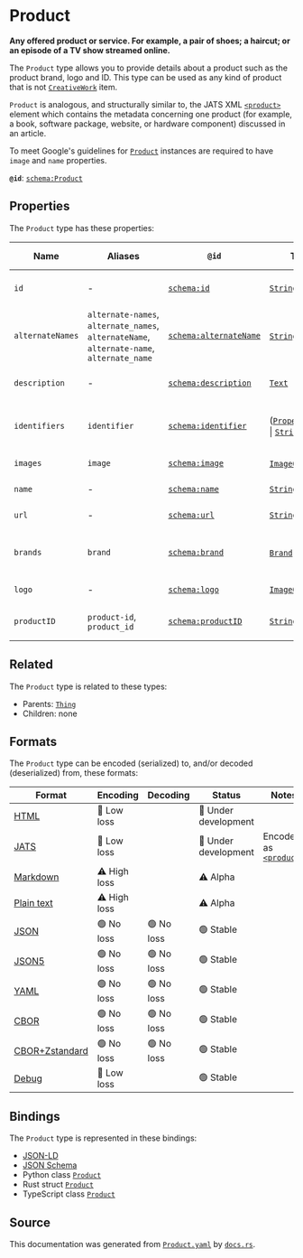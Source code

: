 # Product

**Any offered product or service. For example, a pair of shoes; a haircut; or an episode of a TV show streamed online.**

The `Product` type allows you to provide details about a product such as the product
brand, logo and ID. This type can be used as any kind of product that is not [`CreativeWork`](./CreativeWork) item.

`Product` is analogous, and structurally similar to, the 
JATS XML [`<product>`](https://jats.nlm.nih.gov/archiving/tag-library/1.1/element/product.html) element which
contains the metadata concerning one product (for example, a book, software package, website, or
hardware component) discussed in an article.

To meet Google's guidelines for [`Product`](https://developers.google.com/search/docs/data-types/product#product)
instances are required to have `image` and `name` properties.


**`@id`**: [`schema:Product`](https://schema.org/Product)

## Properties

The `Product` type has these properties:

| Name             | Aliases                                                                                   | `@id`                                                      | Type                                                                                                                                                                                                                 | Description                                   | Inherited from                                                                                   |
| ---------------- | ----------------------------------------------------------------------------------------- | ---------------------------------------------------------- | -------------------------------------------------------------------------------------------------------------------------------------------------------------------------------------------------------------------- | --------------------------------------------- | ------------------------------------------------------------------------------------------------ |
| `id`             | -                                                                                         | [`schema:id`](https://schema.org/id)                       | [`String`](https://github.com/stencila/stencila/blob/main/docs/reference/schema/data/string.md)                                                                                                                      | The identifier for this item.                 | [`Entity`](https://github.com/stencila/stencila/blob/main/docs/reference/schema/other/entity.md) |
| `alternateNames` | `alternate-names`, `alternate_names`, `alternateName`, `alternate-name`, `alternate_name` | [`schema:alternateName`](https://schema.org/alternateName) | [`String`](https://github.com/stencila/stencila/blob/main/docs/reference/schema/data/string.md)*                                                                                                                     | Alternate names (aliases) for the item.       | [`Thing`](https://github.com/stencila/stencila/blob/main/docs/reference/schema/other/thing.md)   |
| `description`    | -                                                                                         | [`schema:description`](https://schema.org/description)     | [`Text`](https://github.com/stencila/stencila/blob/main/docs/reference/schema/prose/text.md)                                                                                                                         | A description of the item.                    | [`Thing`](https://github.com/stencila/stencila/blob/main/docs/reference/schema/other/thing.md)   |
| `identifiers`    | `identifier`                                                                              | [`schema:identifier`](https://schema.org/identifier)       | ([`PropertyValue`](https://github.com/stencila/stencila/blob/main/docs/reference/schema/other/property-value.md) \| [`String`](https://github.com/stencila/stencila/blob/main/docs/reference/schema/data/string.md))* | Any kind of identifier for any kind of Thing. | [`Thing`](https://github.com/stencila/stencila/blob/main/docs/reference/schema/other/thing.md)   |
| `images`         | `image`                                                                                   | [`schema:image`](https://schema.org/image)                 | [`ImageObject`](https://github.com/stencila/stencila/blob/main/docs/reference/schema/works/image-object.md)*                                                                                                         | Images of the item.                           | [`Thing`](https://github.com/stencila/stencila/blob/main/docs/reference/schema/other/thing.md)   |
| `name`           | -                                                                                         | [`schema:name`](https://schema.org/name)                   | [`String`](https://github.com/stencila/stencila/blob/main/docs/reference/schema/data/string.md)                                                                                                                      | The name of the item.                         | [`Thing`](https://github.com/stencila/stencila/blob/main/docs/reference/schema/other/thing.md)   |
| `url`            | -                                                                                         | [`schema:url`](https://schema.org/url)                     | [`String`](https://github.com/stencila/stencila/blob/main/docs/reference/schema/data/string.md)                                                                                                                      | The URL of the item.                          | [`Thing`](https://github.com/stencila/stencila/blob/main/docs/reference/schema/other/thing.md)   |
| `brands`         | `brand`                                                                                   | [`schema:brand`](https://schema.org/brand)                 | [`Brand`](https://github.com/stencila/stencila/blob/main/docs/reference/schema/other/brand.md)*                                                                                                                      | Brands that the product is labelled with.     | -                                                                                                |
| `logo`           | -                                                                                         | [`schema:logo`](https://schema.org/logo)                   | [`ImageObject`](https://github.com/stencila/stencila/blob/main/docs/reference/schema/works/image-object.md)                                                                                                          | The logo of the product.                      | -                                                                                                |
| `productID`      | `product-id`, `product_id`                                                                | [`schema:productID`](https://schema.org/productID)         | [`String`](https://github.com/stencila/stencila/blob/main/docs/reference/schema/data/string.md)                                                                                                                      | Product identification code.                  | -                                                                                                |

## Related

The `Product` type is related to these types:

- Parents: [`Thing`](https://github.com/stencila/stencila/blob/main/docs/reference/schema/other/thing.md)
- Children: none

## Formats

The `Product` type can be encoded (serialized) to, and/or decoded (deserialized) from, these formats:

| Format                                                                                             | Encoding         | Decoding     | Status                 | Notes                                                                                                    |
| -------------------------------------------------------------------------------------------------- | ---------------- | ------------ | ---------------------- | -------------------------------------------------------------------------------------------------------- |
| [HTML](https://github.com/stencila/stencila/blob/main/docs/reference/formats/html.md)              | 🔷 Low loss       |              | 🚧 Under development    |                                                                                                          |
| [JATS](https://github.com/stencila/stencila/blob/main/docs/reference/formats/jats.md)              | 🔷 Low loss       |              | 🚧 Under development    | Encoded as [`<product>`](https://jats.nlm.nih.gov/articleauthoring/tag-library/1.3/element/product.html) |
| [Markdown](https://github.com/stencila/stencila/blob/main/docs/reference/formats/markdown.md)      | ⚠️ High loss     |              | ⚠️ Alpha               |                                                                                                          |
| [Plain text](https://github.com/stencila/stencila/blob/main/docs/reference/formats/text.md)        | ⚠️ High loss     |              | ⚠️ Alpha               |                                                                                                          |
| [JSON](https://github.com/stencila/stencila/blob/main/docs/reference/formats/json.md)              | 🟢 No loss        | 🟢 No loss    | 🟢 Stable               |                                                                                                          |
| [JSON5](https://github.com/stencila/stencila/blob/main/docs/reference/formats/json5.md)            | 🟢 No loss        | 🟢 No loss    | 🟢 Stable               |                                                                                                          |
| [YAML](https://github.com/stencila/stencila/blob/main/docs/reference/formats/yaml.md)              | 🟢 No loss        | 🟢 No loss    | 🟢 Stable               |                                                                                                          |
| [CBOR](https://github.com/stencila/stencila/blob/main/docs/reference/formats/cbor.md)              | 🟢 No loss        | 🟢 No loss    | 🟢 Stable               |                                                                                                          |
| [CBOR+Zstandard](https://github.com/stencila/stencila/blob/main/docs/reference/formats/cborzst.md) | 🟢 No loss        | 🟢 No loss    | 🟢 Stable               |                                                                                                          |
| [Debug](https://github.com/stencila/stencila/blob/main/docs/reference/formats/debug.md)            | 🔷 Low loss       |              | 🟢 Stable               |                                                                                                          |

## Bindings

The `Product` type is represented in these bindings:

- [JSON-LD](https://stencila.dev/Product.jsonld)
- [JSON Schema](https://stencila.dev/Product.schema.json)
- Python class [`Product`](https://github.com/stencila/stencila/blob/main/python/python/stencila/types/product.py)
- Rust struct [`Product`](https://github.com/stencila/stencila/blob/main/rust/schema/src/types/product.rs)
- TypeScript class [`Product`](https://github.com/stencila/stencila/blob/main/typescript/src/types/Product.ts)

## Source

This documentation was generated from [`Product.yaml`](https://github.com/stencila/stencila/blob/main/schema/Product.yaml) by [`docs.rs`](https://github.com/stencila/stencila/blob/main/rust/schema-gen/src/docs.rs).